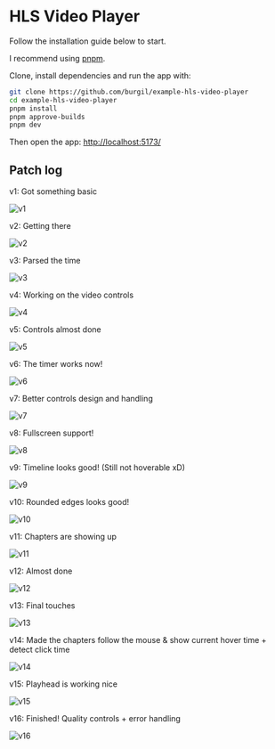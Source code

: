 # HLS Video Player

Follow the installation guide below to start.

I recommend using [pnpm](https://pnpm.io/).

Clone, install dependencies and run the app with:

```bash
git clone https://github.com/burgil/example-hls-video-player
cd example-hls-video-player
pnpm install
pnpm approve-builds
pnpm dev
```

Then open the app: <http://localhost:5173/>

## Patch log

v1: Got something basic

![v1](patch-logs/v1.png)

v2: Getting there

![v2](patch-logs/v2.png)

v3: Parsed the time

![v3](patch-logs/v3.png)

v4: Working on the video controls

![v4](patch-logs/v4.png)

v5: Controls almost done

![v5](patch-logs/v5.png)

v6: The timer works now!

![v6](patch-logs/v6.png)

v7: Better controls design and handling

![v7](patch-logs/v7.png)

v8: Fullscreen support!

![v8](patch-logs/v8.png)

v9: Timeline looks good! (Still not hoverable xD)

![v9](patch-logs/v9.png)

v10: Rounded edges looks good!

![v10](patch-logs/v10.png)

v11: Chapters are showing up

![v11](patch-logs/v11.png)

v12: Almost done

![v12](patch-logs/v12.png)

v13: Final touches

![v13](patch-logs/v13.png)

v14: Made the chapters follow the mouse & show current hover time + detect click time

![v14](patch-logs/v14.png)

v15: Playhead is working nice

![v15](patch-logs/v15.png)

v16: Finished! Quality controls + error handling

![v16](patch-logs/v16.png)
